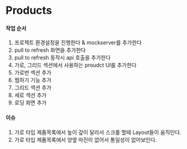 # Products
#### 작업 순서
1. 프로젝트 환경설정을 진행한다 & mockserver를 추가한다
2. pull to refresh 화면을 추가한다
3. pull to refresh 동작시 api 호출을 추가한다
4. 가로, 그리드 섹션에서 사용하는 proudct UI를 추가한다
5. 가로번 섹션 추가
6. 찜하기 기능 추가
7. 그리드 섹션 추가
8. 세로 섹션 추가
9. 로딩 화면 추가

#### 이슈
1. 가로 타입 제품목록에서 높이 갚이 달라서 스크롤 할때 Layout들이 움직인다.
2. 가로 타입 제품목록에서 양옆 마진이 없어서 통일성이 없어보인다.